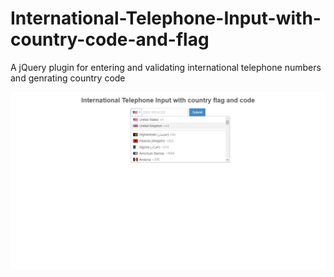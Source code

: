 # International-Telephone-Input-with-country-code-and-flag

A jQuery plugin for entering and validating international telephone numbers  and genrating country code

![Screenshot](screenshot.jpg)
